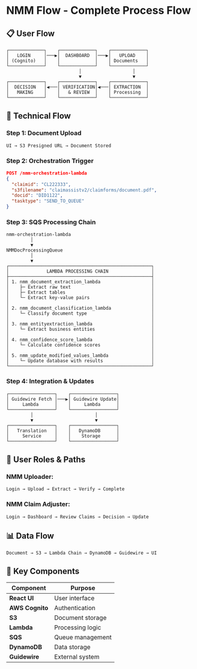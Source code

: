# NMM Flow - Complete Process Flow

## 📋 User Flow

```
┌─────────────┐    ┌─────────────┐    ┌─────────────┐
│   LOGIN     │───▶│  DASHBOARD  │───▶│   UPLOAD    │
│ (Cognito)   │    │             │    │ Documents   │
└─────────────┘    └─────────────┘    └─────────────┘
                           │                   │
                           ▼                   ▼
┌─────────────┐    ┌─────────────┐    ┌─────────────┐
│  DECISION   │◀───│ VERIFICATION│◀───│ EXTRACTION  │
│   MAKING    │    │   & REVIEW  │    │ Processing  │
└─────────────┘    └─────────────┘    └─────────────┘
```

## 🔄 Technical Flow

### Step 1: Document Upload
```
UI → S3 Presigned URL → Document Stored
```

### Step 2: Orchestration Trigger
```json
POST /nmm-orchestration-lambda
{
  "claimid": "CL222333",
  "s3filename": "claimassistv2/claimforms/document.pdf",
  "docid": "DID1122",
  "tasktype": "SEND_TO_QUEUE"
}
```

### Step 3: SQS Processing Chain
```
nmm-orchestration-lambda
         │
         ▼
NMMDocProcessingQueue
         │
         ▼
┌─────────────────────────────────────────────────────┐
│              LAMBDA PROCESSING CHAIN                │
├─────────────────────────────────────────────────────┤
│ 1. nmm_document_extraction_lambda                   │
│    ├─ Extract raw text                              │
│    ├─ Extract tables                                │
│    └─ Extract key-value pairs                       │
│                                                     │
│ 2. nmm_document_classification_lambda               │
│    └─ Classify document type                        │
│                                                     │
│ 3. nmm_entityextraction_lambda                      │
│    └─ Extract business entities                     │
│                                                     │
│ 4. nmm_confidence_score_lambda                      │
│    └─ Calculate confidence scores                   │
│                                                     │
│ 5. nmm_update_modified_values_lambda                │
│    └─ Update database with results                  │
└─────────────────────────────────────────────────────┘
```

### Step 4: Integration & Updates
```
┌─────────────────┐    ┌─────────────────┐
│ Guidewire Fetch │───▶│ Guidewire Update│
│     Lambda      │    │     Lambda      │
└─────────────────┘    └─────────────────┘
         │                       │
         ▼                       ▼
┌─────────────────┐    ┌─────────────────┐
│   Translation   │    │   DynamoDB      │
│     Service     │    │    Storage      │
└─────────────────┘    └─────────────────┘
```

## 🎯 User Roles & Paths

### NMM Uploader:
```
Login → Upload → Extract → Verify → Complete
```

### NMM Claim Adjuster:
```
Login → Dashboard → Review Claims → Decision → Update
```

## 📊 Data Flow

```
Document → S3 → Lambda Chain → DynamoDB → Guidewire → UI
```

## 🔧 Key Components

| Component | Purpose |
|-----------|---------|
| **React UI** | User interface |
| **AWS Cognito** | Authentication |
| **S3** | Document storage |
| **Lambda** | Processing logic |
| **SQS** | Queue management |
| **DynamoDB** | Data storage |
| **Guidewire** | External system |
